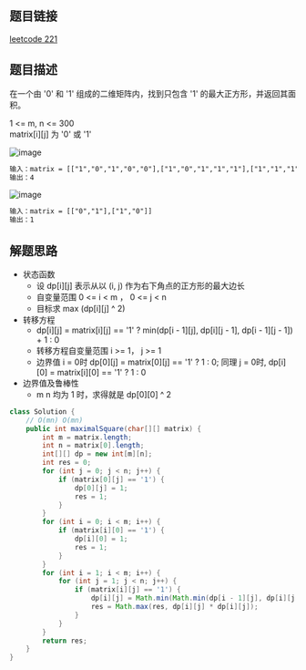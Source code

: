 ## 题目链接

[leetcode 221](https://leetcode.cn/problems/maximal-square/)  

## 题目描述

在一个由 '0' 和 '1' 组成的二维矩阵内，找到只包含 '1' 的最大正方形，并返回其面积。  

1 <= m, n <= 300  
matrix[i][j] 为 '0' 或 '1'  

![image](https://user-images.githubusercontent.com/58321592/205657567-5bd2e254-8c7d-49ec-aaf7-4763c4229486.png)
```html
输入：matrix = [["1","0","1","0","0"],["1","0","1","1","1"],["1","1","1","1","1"],["1","0","0","1","0"]]
输出：4
```

![image](https://user-images.githubusercontent.com/58321592/205657669-0b3551b4-13f1-492d-ba7b-32f5d8206c19.png)
```html
输入：matrix = [["0","1"],["1","0"]]
输出：1
```

## 解题思路    

- 状态函数
  - 设 dp[i][j] 表示从以 (i, j) 作为右下角点的正方形的最大边长
  - 自变量范围 0 <= i < m ， 0 <= j < n
  - 目标求 max (dp[i][j] ^ 2)
- 转移方程
  - dp[i][j] = matrix[i][j] == '1' ? min(dp[i - 1][j], dp[i][j - 1], dp[i - 1][j - 1]) + 1 : 0
  - 转移方程自变量范围 i >= 1， j >= 1
  - 边界值 i = 0时 dp[0][j] = matrix[0][j] == '1' ? 1 : 0; 同理 j = 0时, dp[i][0] = matrix[i][0] == '1' ? 1 : 0
- 边界值及鲁棒性
  - m n 均为 1 时，求得就是 dp[0][0] ^ 2

```java
class Solution {
    // O(mn) O(mn)
    public int maximalSquare(char[][] matrix) {
        int m = matrix.length;
        int n = matrix[0].length;
        int[][] dp = new int[m][n];
        int res = 0;
        for (int j = 0; j < n; j++) {
            if (matrix[0][j] == '1') {
                dp[0][j] = 1;
                res = 1;
            }
        }
        for (int i = 0; i < m; i++) {
            if (matrix[i][0] == '1') {
                dp[i][0] = 1;
                res = 1;
            }
        }
        for (int i = 1; i < m; i++) {
            for (int j = 1; j < n; j++) {
                if (matrix[i][j] == '1') {
                    dp[i][j] = Math.min(Math.min(dp[i - 1][j], dp[i][j - 1]), dp[i - 1][j - 1]) + 1;
                    res = Math.max(res, dp[i][j] * dp[i][j]);
                }
            }
        }
        return res;
    }
}
```



